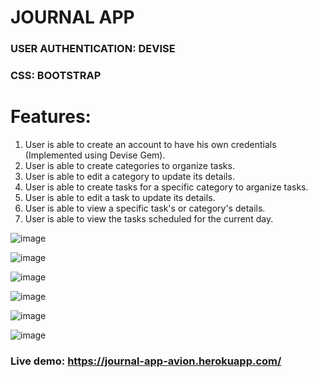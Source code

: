 # JOURNAL APP

### USER AUTHENTICATION: DEVISE
### CSS: BOOTSTRAP

# Features: 
1. User is able to create an account to have his own credentials (Implemented using Devise Gem).
2. User is able to create categories to organize tasks.
3. User is able to edit a category to update its details.
4. User is able to create tasks for a specific category to arganize tasks.
5. User is able to edit a task to update its details.
6. User is able to view a specific task's or category's details.
7. User is able to view the tasks scheduled for the current day.


![image](https://user-images.githubusercontent.com/81558435/132079102-c769960a-61af-4ed0-9806-f34682ec5177.png)

![image](https://user-images.githubusercontent.com/81558435/132079115-59a3f231-587a-47f0-9572-fd41f29daab0.png)

![image](https://user-images.githubusercontent.com/81558435/132079125-15db2620-2bba-47a2-9215-ac54773d3460.png)

![image](https://user-images.githubusercontent.com/81558435/132079145-07188040-f79d-4199-998d-e09566d3aba8.png)

![image](https://user-images.githubusercontent.com/81558435/132079151-cf06eb5c-8ed2-4f5c-9b13-bb9dbea1cc75.png)

![image](https://user-images.githubusercontent.com/81558435/132079279-46e8ac17-6dd2-4291-979f-96bdf75b7077.png)



### Live demo: https://journal-app-avion.herokuapp.com/
